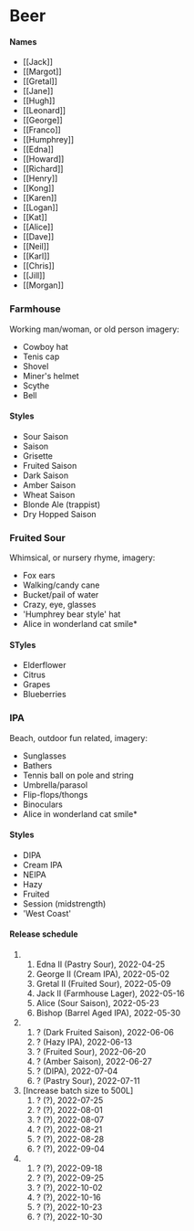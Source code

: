 # Beer
#### Names
- [[Jack]]
- [[Margot]]
- [[Gretal]]
- [[Jane]]
- [[Hugh]]
- [[Leonard]]
- [[George]]
- [[Franco]]
- [[Humphrey]]
- [[Edna]]
- [[Howard]]
- [[Richard]]
- [[Henry]]
- [[Kong]]
- [[Karen]]
- [[Logan]]
- [[Kat]]
- [[Alice]]
- [[Dave]]
- [[Neil]]
- [[Karl]]
- [[Chris]]
- [[Jill]]
- [[Morgan]]


### Farmhouse
Working man/woman, or old person imagery: 
- Cowboy hat
- Tenis cap
- Shovel
- Miner's helmet
- Scythe
- Bell

#### Styles
- Sour Saison
- Saison
- Grisette
- Fruited Saison
- Dark Saison
- Amber Saison
- Wheat Saison
- Blonde Ale (trappist)
- Dry Hopped Saison

### Fruited Sour
Whimsical, or nursery rhyme, imagery:
- Fox ears
- Walking/candy cane
- Bucket/pail of water
- Crazy, eye, glasses
- 'Humphrey bear style' hat
- Alice in wonderland cat smile*

#### STyles
- Elderflower
- Citrus
- Grapes
- Blueberries

### IPA
Beach, outdoor fun related, imagery:
- Sunglasses
- Bathers
- Tennis ball on pole and string
- Umbrella/parasol
- Flip-flops/thongs
- Binoculars
- Alice in wonderland cat smile*

#### Styles
- DIPA
- Cream IPA
- NEIPA
- Hazy
- Fruited
- Session (midstrength)
- 'West Coast'

#### Release schedule
1. 
	1. Edna II (Pastry Sour), 2022-04-25
	2. George II (Cream IPA), 2022-05-02
	3. Gretal II (Fruited Sour), 2022-05-09
	4. Jack II (Farmhouse Lager), 2022-05-16
	5. Alice (Sour Saison), 2022-05-23
	6. Bishop (Barrel Aged IPA), 2022-05-30
2. 
	1. ? (Dark Fruited Saison), 2022-06-06
	2. ? (Hazy IPA), 2022-06-13
	3. ? (Fruited Sour), 2022-06-20
	4. ? (Amber Saison), 2022-06-27
	5. ? (DIPA), 2022-07-04
	6. ? (Pastry Sour), 2022-07-11
3. [Increase batch size to 500L]
	1. ? (?), 2022-07-25
	2. ? (?), 2022-08-01
	3. ? (?), 2022-08-07
	4. ? (?), 2022-08-21
	5. ? (?), 2022-08-28
	6. ? (?), 2022-09-04
4. 
	1. ? (?), 2022-09-18
	2. ? (?), 2022-09-25
	3. ? (?), 2022-10-02
	4. ? (?), 2022-10-16
	5. ? (?), 2022-10-23
	6. ? (?), 2022-10-30